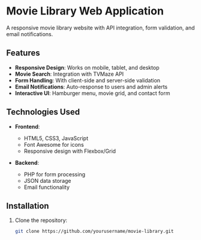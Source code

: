 # Movie Library Web Application

A responsive movie library website with API integration, form validation, and email notifications.

## Features

- **Responsive Design**: Works on mobile, tablet, and desktop
- **Movie Search**: Integration with TVMaze API
- **Form Handling**: With client-side and server-side validation
- **Email Notifications**: Auto-response to users and admin alerts
- **Interactive UI**: Hamburger menu, movie grid, and contact form

## Technologies Used

- **Frontend**:
  - HTML5, CSS3, JavaScript
  - Font Awesome for icons
  - Responsive design with Flexbox/Grid

- **Backend**:
  - PHP for form processing
  - JSON data storage
  - Email functionality

## Installation

1. Clone the repository:
   ```bash
   git clone https://github.com/yourusername/movie-library.git